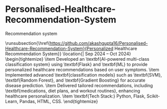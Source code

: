 # Personalised-Healthcare-Recommendation-System
Recommendation system

\runsubsection{\href{https://github.com/akashgupta16/Personalised-Healthcare-Recommendation-System}{Personalized Healthcare Recommendation System}}
\location{| Sep 2024 – Oct 2024} 
\begin{tightemize} 
\item Developed an \textbf{AI-powered multi-class classification system} using \textbf{Flask} and \textbf{ML} to provide personalized healthcare recommendations based on user symptoms.
\item Implemented advanced \textbf{classification models} such as \textbf{SVM}, \textbf{Random Forest}, and \textbf{Gradient Boosting} for accurate disease prediction.
\item Delivered tailored recommendations, including \textbf{medications, diet plans, and workout routines}, enhancing healthcare personalization.
\item \textbf{Tech Stack:} Python, Flask, Scikit-Learn, Pandas, HTML, CSS.
\end{tightemize}
